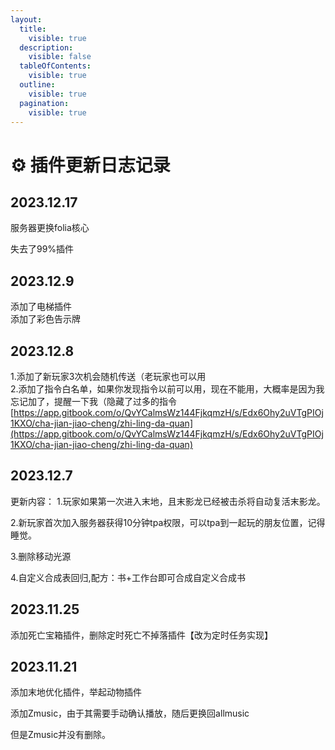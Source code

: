 ```yaml
---
layout:
  title:
    visible: true
  description:
    visible: false
  tableOfContents:
    visible: true
  outline:
    visible: true
  pagination:
    visible: true
---
```


# ⚙ 插件更新日志记录

## 2023.12.17

服务器更换folia核心

失去了99%插件

## 2023.12.9

添加了电梯插件\
添加了彩色告示牌

## 2023.12.8

1.添加了新玩家3次机会随机传送（老玩家也可以用\
2.添加了指令白名单，如果你发现指令以前可以用，现在不能用，大概率是因为我忘记加了，提醒一下我（隐藏了过多的指令\
[https://app.gitbook.com/o/QvYCalmsWz144FjkqmzH/s/Edx6Ohy2uVTgPIOj1KXO/cha-jian-jiao-cheng/zhi-ling-da-quan](https://app.gitbook.com/o/QvYCalmsWz144FjkqmzH/s/Edx6Ohy2uVTgPIOj1KXO/cha-jian-jiao-cheng/zhi-ling-da-quan)

## 2023.12.7

更新内容： 1.玩家如果第一次进入末地，且末影龙已经被击杀将自动复活末影龙。

&#x20;2.新玩家首次加入服务器获得10分钟tpa权限，可以tpa到一起玩的朋友位置，记得睡觉。&#x20;

3.删除移动光源

&#x20;4.自定义合成表回归,配方：书+工作台即可合成自定义合成书

## 2023.11.25

添加死亡宝箱插件，删除定时死亡不掉落插件【改为定时任务实现】

## 2023.11.21

添加末地优化插件，举起动物插件

添加Zmusic，由于其需要手动确认播放，随后更换回allmusic

但是Zmusic并没有删除。
